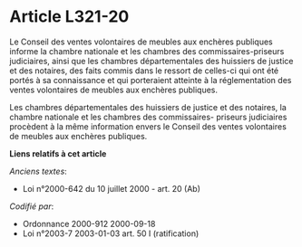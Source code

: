 # Article L321-20

Le Conseil des ventes volontaires de meubles aux enchères publiques informe la chambre nationale et les chambres des
commissaires-priseurs judiciaires, ainsi que les chambres départementales des huissiers de justice et des notaires, des faits
commis dans le ressort de celles-ci qui ont été portés à sa connaissance et qui porteraient atteinte à la réglementation des
ventes volontaires de meubles aux enchères publiques.

Les chambres départementales des huissiers de justice et des notaires, la chambre nationale et les chambres des commissaires-
priseurs judiciaires procèdent à la même information envers le Conseil des ventes volontaires de meubles aux enchères
publiques.

**Liens relatifs à cet article**

_Anciens textes_:

  - Loi n°2000-642 du 10 juillet 2000 - art. 20 (Ab)

_Codifié par_:

  - Ordonnance 2000-912 2000-09-18
  - Loi n°2003-7 2003-01-03 art. 50 I (ratification)
